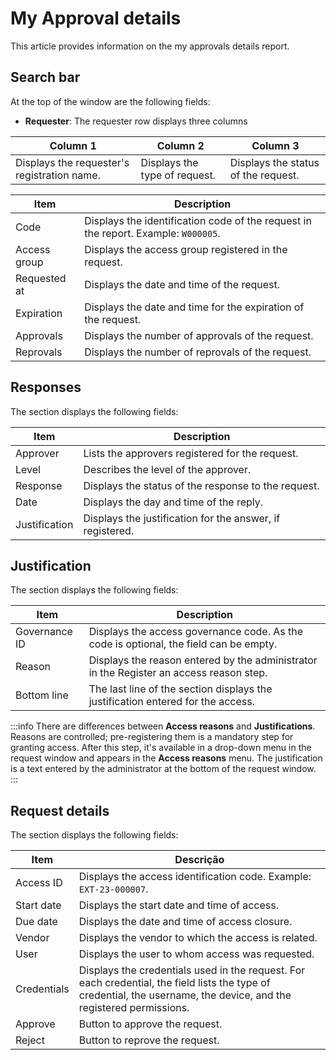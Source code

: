 # My Approval details

This article provides information on the my approvals details report.

## Search bar

At the top of the window are the following fields:

- **Requester**: The requester row displays three columns

| Column 1 | Column 2 | Column 3 |
| --- | --- | --- |
| Displays the requester's registration name. | Displays the type of request. | Displays the status of the request. |

| Item | Description |
| --- | --- |
| Code | Displays the identification code of the request in the report. Example: `W000005`. |
| Access group | Displays the access group registered in the request. |
| Requested at | Displays the date and time of the request. |
| Expiration | Displays the date and time for the expiration of the request. |
| Approvals | Displays the number of approvals of the request. |
| Reprovals | Displays the number of reprovals of the request. |

## Responses

The section displays the following fields:

| Item | Description |
| --- | --- |
| Approver | Lists the approvers registered for the request. |
| Level | Describes the level of the approver. |
| Response | Displays the status of the response to the request. |
| Date | Displays the day and time of the reply. |
| Justification | Displays the justification for the answer, if registered. |

## Justification

The section displays the following fields:

| Item | Description |
| --- | --- |
| Governance ID | Displays the access governance code. As the code is optional, the field can be empty. |
| Reason | Displays the reason entered by the administrator in the Register an access reason step. |
| Bottom line | The last line of the section displays the justification entered for the access. |

:::info
There are differences between **Access reasons** and **Justifications**. Reasons are controlled; pre-registering them is a mandatory step for granting access. After this step, it's available in a drop-down menu in the request window and appears in the **Access reasons** menu. The justification is a text entered by the administrator at the bottom of the request window.
:::

## Request details

The section displays the following fields:

| Item | Descrição |
| --- | --- |
| Access ID | Displays the access identification code. Example: `EXT-23-000007`. |
| Start date | Displays the start date and time of access. |
| Due date | Displays the date and time of access closure. |
| Vendor | Displays the vendor to which the access is related. |
| User | Displays the user to whom access was requested. |
| Credentials | Displays the credentials used in the request. For each credential, the field lists the type of credential, the username, the device, and the registered permissions. |
| Approve | Button to approve the request. |
| Reject | Button to reprove the request. |